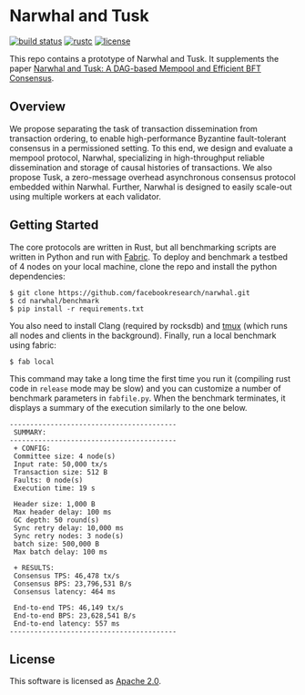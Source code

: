 # Narwhal and Tusk

[![build status](https://img.shields.io/github/workflow/status/facebookresearch/narwhal/Build/master?style=flat-square&logo=github)](https://github.com/facebookresearch/narwhal/actions)
[![rustc](https://img.shields.io/badge/rustc-1.48+-blue?style=flat-square&logo=rust)](https://www.rust-lang.org)
[![license](https://img.shields.io/badge/license-Apache-blue.svg?style=flat-square)](LICENSE)

This repo contains a prototype of Narwhal and Tusk. It supplements the paper [Narwhal and Tusk: A DAG-based Mempool and Efficient BFT Consensus](https://arxiv.org/pdf/2105.11827.pdf).

## Overview
We propose separating the task of transaction dissemination from transaction ordering, to enable high-performance Byzantine fault-tolerant consensus in a permissioned setting. To this end, we design and evaluate a mempool protocol, Narwhal, specializing in high-throughput reliable dissemination and storage of causal histories of transactions. We also propose Tusk, a zero-message overhead asynchronous consensus protocol embedded within Narwhal. Further, Narwhal is designed to easily scale-out using multiple workers at each validator.

## Getting Started
The core protocols are written in Rust, but all benchmarking scripts are written in Python and run with [Fabric](http://www.fabfile.org/).
To deploy and benchmark a testbed of 4 nodes on your local machine, clone the repo and install the python dependencies:
```
$ git clone https://github.com/facebookresearch/narwhal.git
$ cd narwhal/benchmark
$ pip install -r requirements.txt
```
You also need to install Clang (required by rocksdb) and [tmux](https://linuxize.com/post/getting-started-with-tmux/#installing-tmux) (which runs all nodes and clients in the background). Finally, run a local benchmark using fabric:
```
$ fab local
```
This command may take a long time the first time you run it (compiling rust code in `release` mode may be slow) and you can customize a number of benchmark parameters in `fabfile.py`. When the benchmark terminates, it displays a summary of the execution similarly to the one below.
```
-----------------------------------------
 SUMMARY:
-----------------------------------------
 + CONFIG:
 Committee size: 4 node(s)
 Input rate: 50,000 tx/s
 Transaction size: 512 B
 Faults: 0 node(s)
 Execution time: 19 s

 Header size: 1,000 B
 Max header delay: 100 ms
 GC depth: 50 round(s)
 Sync retry delay: 10,000 ms
 Sync retry nodes: 3 node(s)
 batch size: 500,000 B
 Max batch delay: 100 ms

 + RESULTS:
 Consensus TPS: 46,478 tx/s
 Consensus BPS: 23,796,531 B/s
 Consensus latency: 464 ms

 End-to-end TPS: 46,149 tx/s
 End-to-end BPS: 23,628,541 B/s
 End-to-end latency: 557 ms
-----------------------------------------
```

## License
This software is licensed as [Apache 2.0](LICENSE).
